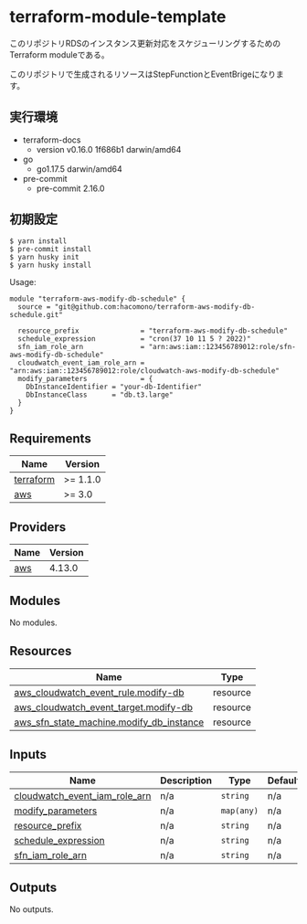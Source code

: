# terraform-module-template

このリポジトリRDSのインスタンス更新対応をスケジューリングするためのTerraform moduleである。

このリポジトリで生成されるリソースはStepFunctionとEventBrigeになります。

## 実行環境
- terraform-docs
  - version v0.16.0 1f686b1 darwin/amd64
- go
  - go1.17.5 darwin/amd64
- pre-commit
  - pre-commit 2.16.0

## 初期設定

```
$ yarn install
$ pre-commit install
$ yarn husky init
$ yarn husky install
```

<!-- BEGINNING OF PRE-COMMIT-TERRAFORM DOCS HOOK -->
Usage:

```
module "terraform-aws-modify-db-schedule" {
  source = "git@github.com:hacomono/terraform-aws-modify-db-schedule.git"

  resource_prefix               = "terraform-aws-modify-db-schedule"
  schedule_expression           = "cron(37 10 11 5 ? 2022)"
  sfn_iam_role_arn              = "arn:aws:iam::123456789012:role/sfn-aws-modify-db-schedule"
  cloudwatch_event_iam_role_arn = "arn:aws:iam::123456789012:role/cloudwatch-aws-modify-db-schedule"
  modify_parameters             = {
    DbInstanceIdentifier = "your-db-Identifier"
    DbInstanceClass      = "db.t3.large"
  }
}
```

## Requirements

| Name | Version |
|------|---------|
| <a name="requirement_terraform"></a> [terraform](#requirement\_terraform) | >= 1.1.0 |
| <a name="requirement_aws"></a> [aws](#requirement\_aws) | >= 3.0 |

## Providers

| Name | Version |
|------|---------|
| <a name="provider_aws"></a> [aws](#provider\_aws) | 4.13.0 |

## Modules

No modules.

## Resources

| Name | Type |
|------|------|
| [aws_cloudwatch_event_rule.modify-db](https://registry.terraform.io/providers/hashicorp/aws/latest/docs/resources/cloudwatch_event_rule) | resource |
| [aws_cloudwatch_event_target.modify-db](https://registry.terraform.io/providers/hashicorp/aws/latest/docs/resources/cloudwatch_event_target) | resource |
| [aws_sfn_state_machine.modify_db_instance](https://registry.terraform.io/providers/hashicorp/aws/latest/docs/resources/sfn_state_machine) | resource |

## Inputs

| Name | Description | Type | Default | Required |
|------|-------------|------|---------|:--------:|
| <a name="input_cloudwatch_event_iam_role_arn"></a> [cloudwatch\_event\_iam\_role\_arn](#input\_cloudwatch\_event\_iam\_role\_arn) | n/a | `string` | n/a | yes |
| <a name="input_modify_parameters"></a> [modify\_parameters](#input\_modify\_parameters) | n/a | `map(any)` | n/a | yes |
| <a name="input_resource_prefix"></a> [resource\_prefix](#input\_resource\_prefix) | n/a | `string` | n/a | yes |
| <a name="input_schedule_expression"></a> [schedule\_expression](#input\_schedule\_expression) | n/a | `string` | n/a | yes |
| <a name="input_sfn_iam_role_arn"></a> [sfn\_iam\_role\_arn](#input\_sfn\_iam\_role\_arn) | n/a | `string` | n/a | yes |

## Outputs

No outputs.
<!-- END OF PRE-COMMIT-TERRAFORM DOCS HOOK -->
